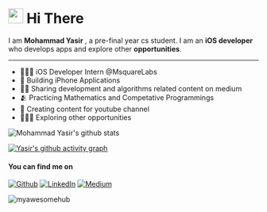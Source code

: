 <h1><img src="https://emojis.slackmojis.com/emojis/images/1531849430/4246/blob-sunglasses.gif?1531849430" width="30"/> Hi There </h1>

I am **Mohammad Yasir** , a pre-final year cs student. I am an **iOS developer** who develops apps and explore other **opportunities**.

-----

- 👨🏻‍💻 iOS Developer Intern @MsquareLabs
- 📱 Building iPhone Applications
- ✍🏻 Sharing development and algorithms related content on medium
- 🫂 Practicing Mathematics and Competative Programmings
- 🎥 Creating content for youtube channel
- 👨🏻‍💻 Exploring other opportunities 

![Mohammad Yasir's github stats](https://github-readme-stats.vercel.app/api?username=myawesomehub)



[![Yasir's github activity graph](https://activity-graph.herokuapp.com/graph?username=myawesomehub&bg_color=fffff0&color=708090&line=24292e&point=24292e&area=true&hide_border=true)](https://github.com/ashutosh00710/github-readme-activity-graph)


<h4>You can find me on</h4>
<p><a href="https://github.com/myawesomehub" target="_blank"><img alt="Github" src="https://img.shields.io/badge/GitHub-%2312100E.svg?&style=for-the-badge&logo=Github&logoColor=white" /></a> <a href="https://www.linkedin.com/in/my-pro-file/" target="_blank"><img alt="LinkedIn" src="https://img.shields.io/badge/linkedin-%230077B5.svg?&style=for-the-badge&logo=linkedin&logoColor=white" /></a> <a href="https://mdcode2021.medium.com/" target="_blank"><img alt="Medium" src="https://img.shields.io/badge/medium-%2312100E.svg?&style=for-the-badge&logo=medium&logoColor=white" /></a> 
</p>

<p align="left"> <img src="https://komarev.com/ghpvc/?username=myawesomehub&label=Profile%20views&color=0e75b6&style=flat" alt="myawesomehub" /> </p>
 
